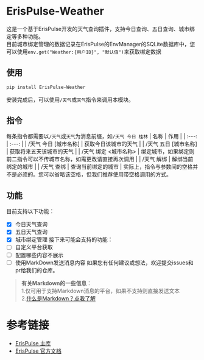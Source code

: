 # ErisPulse-Weather
这是一个基于ErisPulse开发的天气查询插件，支持今日查询、五日查询、城市绑定等多种功能。  
目前城市绑定管理的数据记录在ErisPulse的EnvManager的SQLite数据库中，您可以使用`env.get("Weather:{用户ID}", "默认值")`来获取绑定数据
## 使用
~~~bash
pip install ErisPulse-Weather
~~~
安装完成后，可以使用`/天气`或`天气`指令来调用本模块。  

## 指令
每条指令都需要以`/天气`或`天气`为消息前缀，如`/天气 今日 桂林`
| 名称 | 作用 |
| :---: | :---: |
| /天气 今日 [城市名称] | 获取今日该城市的天气 |
| /天气 五日 [城市名称] | 获取将来五天该城市的天气 |
| /天气 绑定 <城市名称> | 绑定城市，如果绑定则前二指令可以不传城市名称，如需更改请直接再次调用 |
| /天气 解绑 | 解绑当前绑定的城市 | 
| /天气 查绑 | 查询当前绑定的城市 |
实际上，指令与参数间的空格并不是必须的。您可以省略该空格，但我们推荐使用带空格调用的方式。
## 功能
目前支持以下功能：  
- [x] 今日天气查询
- [x] 五日天气查询
- [x] 城市绑定管理
接下来可能会支持的功能：  
- [ ] 自定义平台获取
- [ ] 配置哪些内容不展示
- [ ] 使用MarkDown发送消息内容
如果您有任何建议或想法，欢迎提交issues和pr给我们的仓库。

> **有关Markdown的一些信息**：  
> 1.仅可用于支持Markdown消息的平台，如果不支持则直接发送文本  
> 2.[什么是Markdown？点我了解](https://markdown.com.cn/intro.html)

# 参考链接
- [ErisPulse 主库](https://www.github.com/ErisPulse/ErisPulse)
- [ErisPulse 官方文档](https://www.erisdev.com)